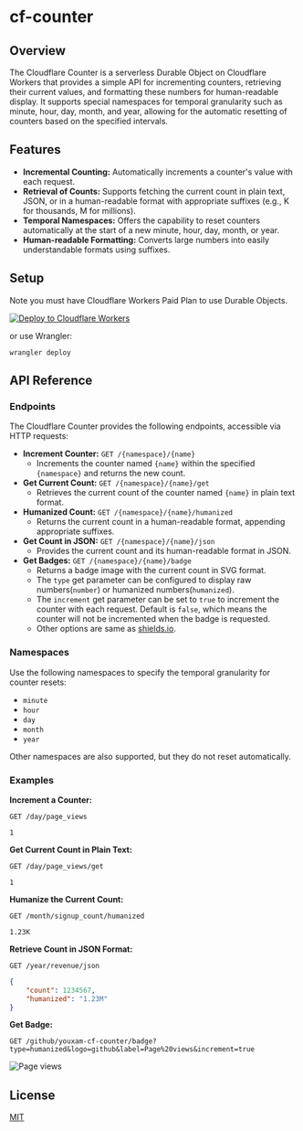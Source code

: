 # cf-counter

## Overview

The Cloudflare Counter is a serverless Durable Object on Cloudflare Workers that provides a simple API for incrementing counters, retrieving their current values, and formatting these numbers for human-readable display. It supports special namespaces for temporal granularity such as minute, hour, day, month, and year, allowing for the automatic resetting of counters based on the specified intervals.

## Features

- **Incremental Counting:** Automatically increments a counter's value with each request.
- **Retrieval of Counts:** Supports fetching the current count in plain text, JSON, or in a human-readable format with appropriate suffixes (e.g., K for thousands, M for millions).
- **Temporal Namespaces:** Offers the capability to reset counters automatically at the start of a new minute, hour, day, month, or year.
- **Human-readable Formatting:** Converts large numbers into easily understandable formats using suffixes.

## Setup

Note you must have Cloudflare Workers Paid Plan to use Durable Objects.

[![Deploy to Cloudflare Workers](https://deploy.workers.cloudflare.com/button)](https://deploy.workers.cloudflare.com/?url=https://github.com/YouXam/cf-counter)

or use Wrangler:

```shell
wrangler deploy
```

## API Reference

### Endpoints

The Cloudflare Counter provides the following endpoints, accessible via HTTP requests:

- **Increment Counter:** `GET /{namespace}/{name}`
  - Increments the counter named `{name}` within the specified `{namespace}` and returns the new count.
- **Get Current Count:** `GET /{namespace}/{name}/get`
  - Retrieves the current count of the counter named `{name}` in plain text format.
- **Humanized Count:** `GET /{namespace}/{name}/humanized`
  - Returns the current count in a human-readable format, appending appropriate suffixes.
- **Get Count in JSON:** `GET /{namespace}/{name}/json`
  - Provides the current count and its human-readable format in JSON.
- **Get Badges:** `GET /{namespace}/{name}/badge`
	- Returns a badge image with the current count in SVG format.
	- The `type` get parameter can be configured to display raw numbers(`number`) or humanized numbers(`humanized`).
	- The `increment` get parameter can be set to `true` to increment the counter with each request. Default is `false`, which means the counter will not be incremented when the badge is requested.
	- Other options are same as [shields.io](https://shields.io/badges/dynamic-json-badge).

### Namespaces

Use the following namespaces to specify the temporal granularity for counter resets:

- `minute`
- `hour`
- `day`
- `month`
- `year`

Other namespaces are also supported, but they do not reset automatically.

### Examples

**Increment a Counter:**

```http
GET /day/page_views
```

```plaintext
1
```
**Get Current Count in Plain Text:**

```http
GET /day/page_views/get
```

```plaintext
1
```

**Humanize the Current Count:**

```http
GET /month/signup_count/humanized
```

```plaintext
1.23K
```

**Retrieve Count in JSON Format:**

```http
GET /year/revenue/json
```

```json
{
	"count": 1234567,
	"humanized": "1.23M"
}
```

**Get Badge:**

```
GET /github/youxam-cf-counter/badge?type=humanized&logo=github&label=Page%20views&increment=true
```

![Page views](https://cf-counter.youxam.workers.dev/github/youxam-cf-counter/badge?type=humanized&logo=github&label=Page%20views&increment=true&?)

## License

[MIT](LICENSE)
